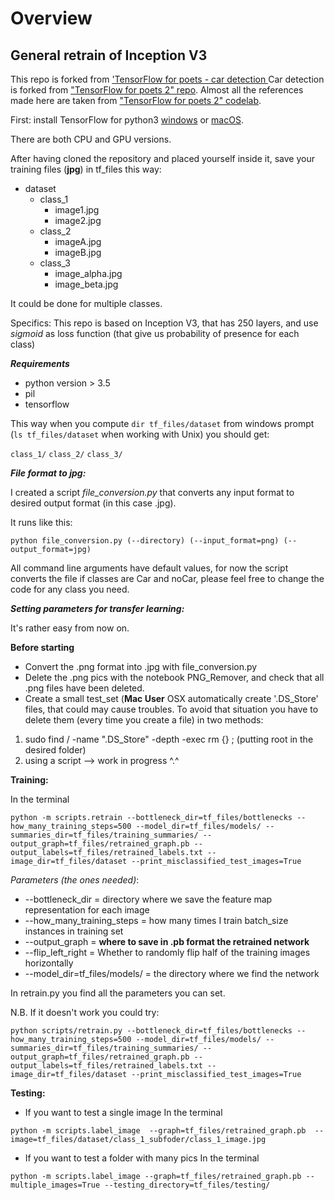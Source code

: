 # Overview


## General retrain of Inception V3

This repo is forked from ['TensorFlow for poets - car detection ](https://github.com/tomwarrens/tensorflow-for-poets-2)
Car detection is forked from ["TensorFlow for poets 2" repo](https://github.com/googlecodelabs/tensorflow-for-poets-2).
Almost all the references made here are taken from ["TensorFlow for poets 2" codelab](https://codelabs.developers.google.com/codelabs/tensorflow-for-poets-2).

First: install TensorFlow for python3 [windows](https://www.tensorflow.org/install/install_windows) or
[macOS](https://www.tensorflow.org/install/install_mac).

There are both CPU and GPU versions.


After having cloned the repository and placed yourself 
inside it, save your training files (**jpg**) in tf_files this way:


* dataset
    * class_1
        * image1.jpg
        * image2.jpg
    * class_2
        * imageA.jpg
        * imageB.jpg
    * class_3
        * image_alpha.jpg
        * image_beta.jpg

It could be done for multiple classes.

Specifics: This repo is based on Inception V3, that has 250 layers,  and use *sigmoid* as loss function (that give us probability of presence for each class)

***Requirements***
* python version > 3.5
* pil 
* tensorflow


This way when you compute `dir tf_files/dataset` from
windows prompt (`ls tf_files/dataset` when working with Unix) you
should get: 

`class_1/`
`class_2/`
`class_3/`


***File format to jpg:***

I created a script *file_conversion.py* that converts any
input format to desired output format (in this case .jpg). 

It runs like this: 

`python file_conversion.py (--directory) (--input_format=png) (--output_format=jpg)`

All command line arguments have default values, for now
the script converts the file if classes are Car and noCar, please feel free to change the code for any class you need. 


***Setting parameters for transfer learning:***

It's rather easy from now on. 


**Before starting**

* Convert the .png format into .jpg with file_conversion.py
* Delete the .png pics with the notebook PNG_Remover, and check that all .png files have been deleted.
* Create a small test_set 
(**Mac User** OSX automatically create '.DS_Store' files, that could may cause troubles. To avoid that situation you have to delete them (every time you create a file) in two methods:

1. sudo find / -name ".DS_Store" -depth -exec rm {} \; (putting root in the desired folder)
2. using a script --> work in progress ^.^

**Training:**

In the terminal 

`python -m scripts.retrain
  --bottleneck_dir=tf_files/bottlenecks
  --how_many_training_steps=500
  --model_dir=tf_files/models/
  --summaries_dir=tf_files/training_summaries/
  --output_graph=tf_files/retrained_graph.pb
  --output_labels=tf_files/retrained_labels.txt
  --image_dir=tf_files/dataset
  --print_misclassified_test_images=True`

*Parameters (the ones needed)*:

* --bottleneck_dir = directory where we save the feature map representation for each image
* --how_many_training_steps = how many times I train batch_size instances in training set
* --output_graph = **where to save in .pb format the retrained network**
* --flip_left_right = Whether to randomly flip half of the training images horizontally
* --model_dir=tf_files/models/ = the directory where we find the network 

In retrain.py you find all the parameters you can set. 


N.B. If it doesn't work you could try:

`python scripts/retrain.py
--bottleneck_dir=tf_files/bottlenecks
--how_many_training_steps=500
--model_dir=tf_files/models/
--summaries_dir=tf_files/training_summaries/
--output_graph=tf_files/retrained_graph.pb
--output_labels=tf_files/retrained_labels.txt
--image_dir=tf_files/dataset
--print_misclassified_test_images=True`



**Testing:**

* If you want to test a single image
In the terminal 

`python -m scripts.label_image 
--graph=tf_files/retrained_graph.pb 
--image=tf_files/dataset/class_1_subfoder/class_1_image.jpg`

* If you want to test a folder with many pics
In the terminal

`python -m scripts.label_image
--graph=tf_files/retrained_graph.pb
--multiple_images=True
--testing_directory=tf_files/testing/
`

